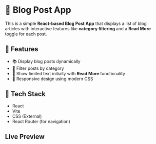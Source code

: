 # 📝 Blog Post App

This is a simple **React-based Blog Post App** that displays a list of blog articles with interactive features like **category filtering** and a **Read More** toggle for each post.

## 🚀 Features

- 📚 Display blog posts dynamically
- 🧠 Filter posts by category
- 🔽 Show limited text initially with **Read More** functionality
- 📱 Responsive design using modern CSS

## 🔧 Tech Stack

- React
- Vite
- CSS (External)
- React Router (for navigation)

## Live Preview



